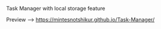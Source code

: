 Task Manager with local storage feature

Preview --> https://mintesnotshikur.github.io/Task-Manager/
